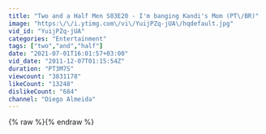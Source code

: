 ```yaml
---
title: "Two and a Half Men S03E20 - I'm banging Kandi's Mom (PT\/BR)"
image: "https:\/\/i.ytimg.com\/vi\/YuijPZq-jUA\/hqdefault.jpg"
vid_id: "YuijPZq-jUA"
categories: "Entertainment"
tags: ["two","and","half"]
date: "2021-07-01T16:01:57+03:00"
vid_date: "2011-12-07T01:15:54Z"
duration: "PT3M7S"
viewcount: "3831178"
likeCount: "13248"
dislikeCount: "684"
channel: "Diego Almeida"
---
```

{% raw %}{% endraw %}
